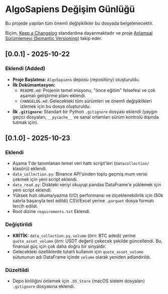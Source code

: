 # AlgoSapiens Değişim Günlüğü

Bu projede yapılan tüm önemli değişiklikler bu dosyada belgelenecektir.

Biçim, [Keep a Changelog](https://keepachangelog.com/en/1.0.0/) standardına dayanmaktadır ve proje [Anlamsal Sürümlemeyi (Semantic Versioning)](https://semver.org/spec/v2.0.0.html) takip eder.

## [0.0.1] - 2025-10-22

### Eklendi (Added)

- **Proje Başlatma:** `AlgoSapiens` deposu (repository) oluşturuldu.
- **İlk Dokümantasyon:**
  - `README.md`: Projenin temel misyonu, "önce eğitim" felsefesi ve çok aşamalı geliştirme planı eklendi.
  - `CHANGELOG.md`: Gelecekteki tüm sürümleri ve önemli değişiklikleri izlemek için bu dosya oluşturuldu.
- **İlk `.gitignore`:** Standart bir Python `.gitignore` dosyası eklendi (yaygın geçici dosyaları, `__pycache__` ve sanal ortamları sürüm kontrolü dışında tutmak için).

## [0.1.0] - 2025-10-23

### Eklendi
- Aşama 1'de tanımlanan temel veri hattı script'leri (`datacollection/` klasörü) eklendi.
- `data_collection.py`: Binance API'sinden toplu geçmiş mum verisi çekmek için yeni script eklendi.
- `data_read.py`: Diskteki veriyi okuyup pandas DataFrame'e yüklemek için yeni script eklendi.
- Yüksek hızlı okuma/yazma (I/O) performansı ve ölçeklenebilirlik için (50k satırla başarıyla test edildi) CSV/Excel yerine `.parquet` dosya formatı tercih edildi.
- Root dizine `requirements.txt` Eklendi.

### Değiştirildi
- **KRİTİK:** `data_collection.py`, `volume` (örn: BTC adedi) yerine `quote_asset_volume` (örn: USDT değeri) çekecek şekilde güncellendi. Bu, finansal güç için çok daha doğru bir sinyaldir.
- Gelecekteki özelliklerde tutarlı kullanım için `quote_asset_volume` sütununun adı DataFrame içinde `volume` olarak yeniden adlandırıldı.

### Düzeltildi
- Depo kirliliğini önlemek için `.DS_Store` (macOS sistem dosyaları) `.gitignore` dosyasına eklendi.
